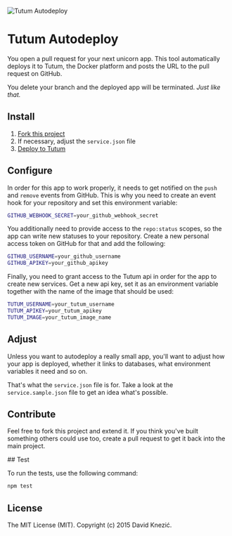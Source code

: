 ![Tutum Autodeploy](https://slack-files.com/T08J724LX-F0K1N6LM6-d75104f8aa)

# Tutum Autodeploy

You open a pull request for your next unicorn app. This tool automatically
deploys it to Tutum, the Docker platform and posts the URL to the
pull request on GitHub.

You delete your branch and the deployed app will be terminated.
*Just like that.*

## Install

1. [Fork this project](https://github.com/davidknezic/tutum-tagger#fork-destination-box)
2. If necessary, adjust the `service.json` file
3. [Deploy to Tutum](https://dashboard.tutum.co/stack/deploy/)

## Configure

In order for this app to work properly, it needs to
get notified on the `push` and `remove` events from GitHub. This is
why you need to create an event hook for your repository and
set this environment variable:

```sh
GITHUB_WEBHOOK_SECRET=your_github_webhook_secret
```

You additionally need to provide access to the `repo:status` scopes,
so the app can write new statuses to your repository. Create a new
personal access token on GitHub for that and add the following:

```sh
GITHUB_USERNAME=your_github_username
GITHUB_APIKEY=your_github_apikey
```

Finally, you need to grant access to the Tutum api in order for
the app to create new services. Get a new api key, set it as an
environment variable together with the name of the image that
should be used:


```sh
TUTUM_USERNAME=your_tutum_username
TUTUM_APIKEY=your_tutum_apikey
TUTUM_IMAGE=your_tutum_image_name
```

## Adjust

Unless you want to autodeploy a really small app, you'll want to
adjust how your app is deployed, whether it links to databases,
what environment variables it need and so on.

That's what the `service.json` file is for. Take a look at the
`service.sample.json` file to get an idea what's possible.

## Contribute

Feel free to fork this project and extend it. If you think you've
built something others could use too, create a pull request to
get it back into the main project.

## Test

To run the tests, use the following command:

```sh
npm test
```

## License

The MIT License (MIT).
Copyright (c) 2015 David Knezić.
